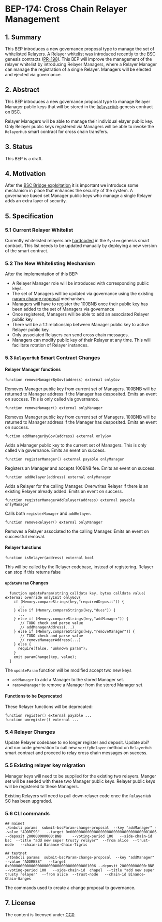 # BEP-174: Cross Chain Relayer Management

## 1. Summary

This BEP introduces a new governance proposal type to manage the set of whitelisted Relayers.  A Relayer whitelist was introduced recently to the BSC genesis contracts ([PR-198](https://github.com/bnb-chain/bsc-genesis-contract/pull/198)). This BEP will improve the management of the relayer whitelist by introducing Relayer Managers, where a Relayer Manager can manage the registration of a single Relayer. Managers will be elected and ejected via governance.

## 2. Abstract

This BEP introduces a new governance proposal type to manage Relayer Manager public keys that will be stored in the [`RelayerHub`](https://github.com/bnb-chain/bsc-genesis-contract/blob/71dcd4c409a68a6e084645a9f1f80adecd5a4269/contracts/RelayerHub.sol) genesis contract on BSC.  

Relayer Managers will be able to manage their individual elayer public key.  Only Relayer public keys registered via Managers will be able to invoke the `RelayerHub` smart contract for cross chain transfers.  


## 3. Status

This BEP is a draft.

## 4. Motivation

After the [BSC Bridge exploitation](https://github.com/verichains/public-audit-reports/discussions/17) it is important we introduce some mechanism in place that enhances the security of the system. A governance based set Manager public keys who manage a single Relayer adds an extra layer of security.


## 5. Specification


### 5.1 Current Relayer Whitelist

Currently whitelisted relayers are [hardcoded](https://github.com/bnb-chain/bsc-genesis-contract/blob/a8476b2aefba0a66db86311ab44d43d7e2df24fe/contracts/System.sol#L88) in the `System` genesis smart contract.  This list needs to be updated manually by deploying a new version of the smart contract.

### 5.2 The New Whitelisting Mechanism
After the implementation of this BEP:

- A Relayer Manager role will be introduced with corresponding public keys.   
- The set of Managers will be updated via governance using the existing [param change proposal](https://github.com/bnb-chain/bnb-chain.github.io/blob/master/docs/learn/bsc-gov-workflow.md#submit-cross-chain-param-change-proposal) mechanism.
- Managers will have to register the 100BNB once their public key has been added to the set of Managers via governance
- Once registered, Managers will be able to add an associated Relayer public key
- There will be a 1:1 relationship between Manager public key to active Relayer public key.
- Only associated Relayers can send cross chain messages. 
- Managers can modify public key of their Relayer at any time.  This will facilitate rotation of Relayer instances.

### 5.3 `RelayerHub` Smart Contract Changes
#### Relayer Manager functions
```
function removeManagerByGov(address) external onlyGov
```
Removes Manager public key from current set of Managers. 100BNB will be returned to Manager address if the Manager has desposited.  Emits an event on success. This is only called via governance.
```
function removeManager() external onlyManager
```
Removes Manager public key from current set of Managers. 100BNB will be returned to Manager address if the Manager has desposited. Emits an event on success.
```
fuction addManagerByGov(address) external onlyGov
```
Adds a Manager public key to the current set of Managers. This is only called via governance. Emits an event on success.

```
function registerManager() external payable onlyManager
```
Registers an Manager and accepts 100BNB fee. Emits an event on success.

```
function addRelayer(address) external onlyManager
```
Adds a Relayer for the calling Manager.  Overwrites Relayer if there is an existing Relayer already added. Emits an event on success.

```
function registerManagerAddRelayer(address) external payable onlyManager
```
Calls both `registerManager` and `addRelayer`.

```
function removeRelayer() external onlyManager
```
Removes a Relayer associated to the calling Manager.  Emits an event on successful removal.

#### Relayer functions
```
function isRelayer(address) external bool
```
This will be called by the Relayer codebase, instead of registering.  Relayer can stop if this returns false


#### `updateParam` Changes

```
  function updateParam(string calldata key, bytes calldata value) external override onlyInit onlyGov{
    if (Memory.compareStrings(key,"requiredDeposit")) {
      ...
    } else if (Memory.compareStrings(key,"dues")) {
      ...
    } else if (Memory.compareStrings(key,"addManager")) {
       // TODO check and parse value
       // addManagerAddress(...)
    } else if (Memory.compareStrings(key,"removeManager")) {
       // TODO check and parse value
       // removeManagerAddress(...)
    } else {
      require(false, "unknown param");
    }
    emit paramChange(key, value);
  }
```
The `updateParam` function will be modified accept two new keys
- `addManager` to add a Manager to the stored Manager set.
- `removeManager` to remove a Manager from the stored Manager set.

#### Functions to be Deprecated

These Relayer functions will be deprecated:
```
function register() external payable ...
function unregister() external ...
```

### 5.4 Relayer Changes

Update Relayer codebase to no longer register and deposit. Update abi? and run code generation to call new `verifyRelayer` method on `RelayerHub` smart contract and proceed to relay cross chain messages on success.

### 5.5 Existing relayer key migration

Manager keys will need to be supplied for the existing two relayers.  Manger set will be seeded with these two Manager public keys.  Relayer public keys will be registered to these Managers.

Existing Relayers will need to pull down relayer code once the `RelayerHub` SC has been upgraded.

### 5.6 CLI commands
```
## mainet
./bnbcli params  submit-bscParam-change-proposal  --key "addManager" --value "ADDRESS"   --target 0x0000000000000000000000000000000000001006 --deposit 200000000000:BNB     --voting-period 100   --side-chain-id  bsc  --title "add new super trusty relayer"  --from alice  --trust-node   --chain-id Binance-Chain-Tigris

## testnet
./tbnbcli params  submit-bscParam-change-proposal  --key "addManager" --value "ADDRESS"   --target 0x0000000000000000000000000000000000001006 --deposit 200000000000:BNB     --voting-period 100   --side-chain-id  chapel  --title "add new super trusty relayer"  --from alice  --trust-node   --chain-id Binance-Chain-Ganges
```
The commands used to create a change proposal to governance.

## 7. License

The content is licensed under [CC0](https://creativecommons.org/publicdomain/zero/1.0/).